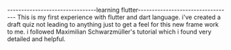 --------------------------------learning flutter----------------------------------
This is my first experience with flutter and dart language.
i've created a draft quiz not leading to anything just to get 
a feel for this new frame work to me.
i followed Maximilian Schwarzmüller's tutorial which i found 
very detailed and helpful.
